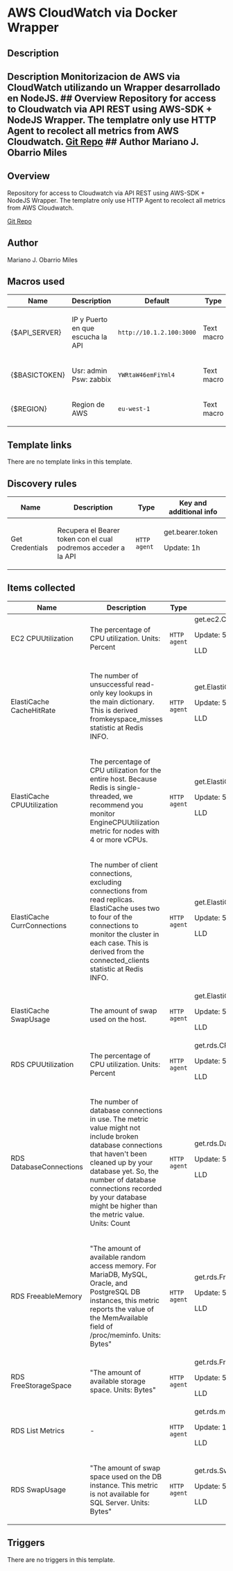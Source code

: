 # AWS CloudWatch via Docker Wrapper

## Description

## Description Monitorizacion de AWS via CloudWatch utilizando un Wrapper desarrollado en NodeJS. ## Overview Repository for access to Cloudwatch via API REST using AWS-SDK + NodeJS Wrapper. The templatre only use HTTP Agent to recolect all metrics from AWS Cloudwatch. [Git Repo](https://github.com/mobarrio/cloudwatch_wrapper "Git Repo") ## Author Mariano J. Obarrio Miles 

## Overview

Repository for access to Cloudwatch via API REST using AWS-SDK + NodeJS Wrapper. The templatre only use HTTP Agent to recolect all metrics from AWS Cloudwatch.


 


[Git Repo](https://github.com/mobarrio/cloudwatch_wrapper "Git Repo")



## Author

Mariano J. Obarrio Miles

## Macros used

|Name|Description|Default|Type|
|----|-----------|-------|----|
|{$API_SERVER}|<p>IP y Puerto en que escucha la API</p>|`http://10.1.2.100:3000`|Text macro|
|{$BASICTOKEN}|<p>Usr: admin Psw: zabbix</p>|`YWRtaW46emFiYml4`|Text macro|
|{$REGION}|<p>Region de AWS</p>|`eu-west-1`|Text macro|
## Template links

There are no template links in this template.

## Discovery rules

|Name|Description|Type|Key and additional info|
|----|-----------|----|----|
|Get Credentials|<p>Recupera el Bearer token con el cual podremos acceder a la API</p>|`HTTP agent`|get.bearer.token<p>Update: 1h</p>|
## Items collected

|Name|Description|Type|Key and additional info|
|----|-----------|----|----|
|EC2 CPUUtilization|<p>The percentage of CPU utilization. Units: Percent</p>|`HTTP agent`|get.ec2.CPUUtilization[{#ACCOUNT}]<p>Update: 5m</p><p>LLD</p>|
|ElastiCache CacheHitRate|<p>The number of unsuccessful read-only key lookups in the main dictionary. This is derived fromkeyspace_misses statistic at Redis INFO.</p>|`HTTP agent`|get.ElastiCache.CacheHitRate[{#ACCOUNT}]<p>Update: 5m</p><p>LLD</p>|
|ElastiCache CPUUtilization|<p>The percentage of CPU utilization for the entire host. Because Redis is single-threaded, we recommend you monitor EngineCPUUtilization metric for nodes with 4 or more vCPUs.</p>|`HTTP agent`|get.ElastiCache.CPUUtilization[{#ACCOUNT}]<p>Update: 5m</p><p>LLD</p>|
|ElastiCache CurrConnections|<p>The number of client connections, excluding connections from read replicas. ElastiCache uses two to four of the connections to monitor the cluster in each case. This is derived from the connected_clients statistic at Redis INFO.</p>|`HTTP agent`|get.ElastiCache.CurrConnections[{#ACCOUNT}]<p>Update: 5m</p><p>LLD</p>|
|ElastiCache SwapUsage|<p>The amount of swap used on the host.</p>|`HTTP agent`|get.ElastiCache.SwapUsage[{#ACCOUNT}]<p>Update: 5m</p><p>LLD</p>|
|RDS CPUUtilization|<p>The percentage of CPU utilization. Units: Percent</p>|`HTTP agent`|get.rds.CPUUtilization[{#ACCOUNT}]<p>Update: 5m</p><p>LLD</p>|
|RDS DatabaseConnections|<p>The number of database connections in use. The metric value might not include broken database connections that haven't been cleaned up by your database yet. So, the number of database connections recorded by your database might be higher than the metric value. Units: Count</p>|`HTTP agent`|get.rds.DatabaseConnections[{#ACCOUNT}]<p>Update: 5m</p><p>LLD</p>|
|RDS FreeableMemory|<p>"The amount of available random access memory. For MariaDB, MySQL, Oracle, and PostgreSQL DB instances, this metric reports the value of the MemAvailable field of /proc/meminfo. Units: Bytes"</p>|`HTTP agent`|get.rds.FreeableMemory[{#ACCOUNT}]<p>Update: 5m</p><p>LLD</p>|
|RDS FreeStorageSpace|<p>"The amount of available storage space. Units: Bytes"</p>|`HTTP agent`|get.rds.FreeStorageSpace[{#ACCOUNT}]<p>Update: 5m</p><p>LLD</p>|
|RDS List Metrics|<p>-</p>|`HTTP agent`|get.rds.metrics[{#ACCOUNT}]<p>Update: 1d</p><p>LLD</p>|
|RDS SwapUsage|<p>"The amount of swap space used on the DB instance. This metric is not available for SQL Server. Units: Bytes"</p>|`HTTP agent`|get.rds.SwapUsage[{#ACCOUNT}]<p>Update: 5m</p><p>LLD</p>|
## Triggers

There are no triggers in this template.

